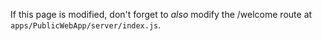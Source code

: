 If this page is modified, don't forget to *also* modify the /welcome route at `apps/PublicWebApp/server/index.js`.

